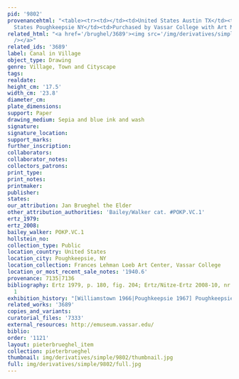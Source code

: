 ```yaml
---
pid: '9802'
provenancehtml: "<table><tr><td></td><td>United States Austin TX</td><td>A. Everett</td></tr><tr><td></td><td>United
  States Poughkeepsie NY</td><td>Purchased by Vassar College with Art Majors Fund</td></tr></table>"
related_html: "<a href='/brughel/3689'><img src='/img/derivatives/simple/3689/thumbnail.jpg'
  /></a>"
related_ids: '3689'
label: Canal in Village
object_type: Drawing
genre: Village, Town and Cityscape
tags:
realdate:
height_cm: '17.5'
width_cm: '23.8'
diameter_cm:
plate_dimensions:
support: Paper
drawing_medium: Sepia and blue ink and wash
signature:
signature_location:
support_marks:
further_inscription:
collaborators:
collaborator_notes:
collectors_patrons:
print_type:
print_notes:
printmaker:
publisher:
states:
our_attribution: Jan Brueghel the Elder
other_attribution_authorities: 'Bailey/Walker cat. #POKP.VC.1'
ertz_1979:
ertz_2008:
bailey_walker: POKP.VC.1
hollstein_no:
collection_type: Public
location_country: United States
location_city: Poughkeepsie, NY
location_collection: Frances Lehman Loeb Art Center, Vassar College
location_or_most_recent_sale_notes: '1940.6'
provenance: 7135|7136
bibliography: Ertz 1979, p. 180, fig. 204; Ertz/Nitze-Ertz 2008-10, nr. 139, fig.
  1
exhibition_history: "[Williamstown 1966|Poughkeepsie 1967] Poughkeepsie 1978"
related_works: '3689'
copies_and_variants:
curatorial_files: '7333'
external_resources: http://emuseum.vassar.edu/
biblio:
order: '1121'
layout: pieterbrueghel_item
collection: pieterbrueghel
thumbnail: img/derivatives/simple/9802/thumbnail.jpg
full: img/derivatives/simple/9802/full.jpg
---
```

